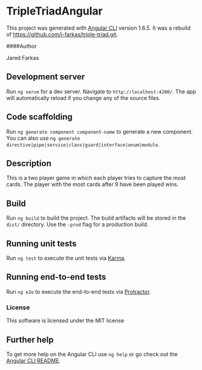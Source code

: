 # TripleTriadAngular

This project was generated with [Angular CLI](https://github.com/angular/angular-cli) version 1.6.5. It was a rebuild of https://github.com/j-farkas/triple-triad.git.

####Author

Jared Farkas

## Development server

Run `ng serve` for a dev server. Navigate to `http://localhost:4200/`. The app will automatically reload if you change any of the source files.

## Code scaffolding

Run `ng generate component component-name` to generate a new component. You can also use `ng generate directive|pipe|service|class|guard|interface|enum|module`.

## Description

This is a two player game in which each player tries to capture the most cards. The player with the most cards after 9 have been played wins.

## Build

Run `ng build` to build the project. The build artifacts will be stored in the `dist/` directory. Use the `-prod` flag for a production build.

## Running unit tests

Run `ng test` to execute the unit tests via [Karma](https://karma-runner.github.io).

## Running end-to-end tests

Run `ng e2e` to execute the end-to-end tests via [Protractor](http://www.protractortest.org/).

### License
This software is licensed under the MIT license

## Further help

To get more help on the Angular CLI use `ng help` or go check out the [Angular CLI README](https://github.com/angular/angular-cli/blob/master/README.md).
